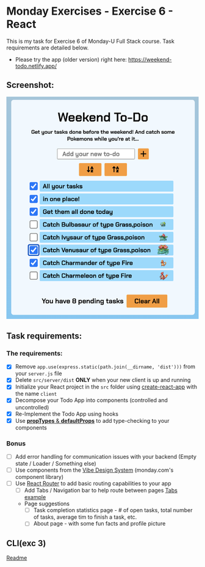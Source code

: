 # Monday Exercises - Exercise 6 - React

This is my task for Exercise 6 of Monday-U Full Stack course. Task requirements are detailed below.

-  Please try the app (older version) right here: https://weekend-todo.netlify.app/

## Screenshot:

![app screenshot](./client/readme-assets/Screenshot.png)

## Task requirements:

### The requirements:

-  [x] Remove `app.use(express.static(path.join(__dirname, 'dist')))` from your `server.js` file
-  [x] Delete `src/server/dist` **ONLY** when your new client is up and running
-  [x] Initialize your React project in the `src` folder using [create-react-app](https://create-react-app.dev/docs/getting-started/) with the name `client`
-  [x] Decompose your Todo App into components (controlled and uncontrolled)
-  [x] Re-Implement the Todo App using hooks
-  [x] Use [**propTypes** & **defaultProps**](https://reactjs.org/docs/typechecking-with-proptypes.html) to add type-checking to your components

### Bonus

-  [ ] Add error handling for communication issues with your backend (Empty state / Loader / Something else)
-  [ ] Use components from the [Vibe Design System](https://github.com/mondaycom/monday-ui-react-core) (monday.com's component library)
-  [ ] Use [React Router](https://reactrouter.com/docs/en/v6) to add basic routing capabilities to your app
   -  [ ] Add Tabs / Navigation bar to help route between pages [Tabs example](https://style.monday.com/?path=/docs/navigation-tabs-tab--overview)
   -  Page suggestions
      -  [ ] Task completion statistics page - # of open tasks, total number of tasks, average tim to finish a task, etc.
      -  [ ] About page - with some fun facts and profile picture

## CLI(exc 3)

[Readme](./cli-ex3/README.md)
